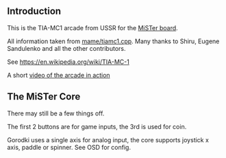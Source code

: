 ## Introduction

This is the TIA-MC1 arcade from USSR for the [MiSTer board](https://github.com/MiSTer-devel).

All information taken from [mame/tiamc1.cpp](https://github.com/mamedev/mame/blob/master/src/mame/drivers/tiamc1.cpp). Many thanks to Shiru, Eugene Sandulenko and all the other contributors.

See https://en.wikipedia.org/wiki/TIA-MC-1

A short [video of the arcade in action](https://www.youtube.com/watch?v=bwcVSt5q1GA)

## The MiSTer Core

There may still be a few things off.

The first 2 buttons are for game inputs, the 3rd is used for coin.

Gorodki uses a single axis for analog input, the core supports joystick x axis, paddle or spinner. See OSD for config.